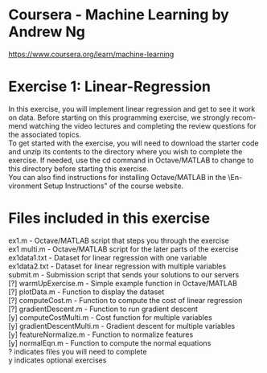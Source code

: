 # Coursera - Machine Learning by Andrew Ng
https://www.coursera.org/learn/machine-learning

# Exercise 1: Linear-Regression
In this exercise, you will implement linear regression and get to see it work
on data. Before starting on this programming exercise, we strongly recom-
mend watching the video lectures and completing the review questions for
the associated topics.
<br />
To get started with the exercise, you will need to download the starter
code and unzip its contents to the directory where you wish to complete the
exercise. If needed, use the cd command in Octave/MATLAB to change to
this directory before starting this exercise.
<br />
You can also find instructions for installing Octave/MATLAB in the \En-
vironment Setup Instructions" of the course website.
<br />
# Files included in this exercise
ex1.m - Octave/MATLAB script that steps you through the exercise<br />
ex1 multi.m - Octave/MATLAB script for the later parts of the exercise<br />
ex1data1.txt - Dataset for linear regression with one variable<br />
ex1data2.txt - Dataset for linear regression with multiple variables<br />
submit.m - Submission script that sends your solutions to our servers<br />
[?] warmUpExercise.m - Simple example function in Octave/MATLAB<br />
[?] plotData.m - Function to display the dataset<br />
[?] computeCost.m - Function to compute the cost of linear regression<br />
[?] gradientDescent.m - Function to run gradient descent<br />
[y] computeCostMulti.m - Cost function for multiple variables<br />
[y] gradientDescentMulti.m - Gradient descent for multiple variables<br />
[y] featureNormalize.m - Function to normalize features<br />
[y] normalEqn.m - Function to compute the normal equations<br />
? indicates files you will need to complete<br />
y indicates optional exercises<br />
